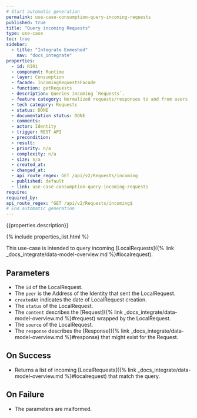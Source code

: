 ```yaml
---
# Start automatic generation
permalink: use-case-consumption-query-incoming-requests
published: true
title: "Query incoming Requests"
type: use-case
toc: true
sidebar:
  - title: "Integrate Enmeshed"
    nav: "docs_integrate"
properties:
  - id: RIR1
  - component: Runtime
  - layer: Consumption
  - facade: IncomingRequestsFacade
  - function: getRequests
  - description: Queries incoming `Requests`.
  - feature category: Normalized requests/responses to and from users
  - tech category: Requests
  - status: DONE
  - documentation status: DONE
  - comments:
  - actor: Identity
  - trigger: REST API
  - precondition:
  - result:
  - priority: n/a
  - complexity: n/a
  - size: n/a
  - created_at:
  - changed_at:
  - api_route_regex: GET /api/v2/Requests/incoming
  - published: default
  - link: use-case-consumption-query-incoming-requests
require:
required_by:
api_route_regex: ^GET /api/v2/Requests/incoming$
# End automatic generation
---
```


{{properties.description}}

{% include properties_list.html %}

This use-case is intended to query incoming [LocalRequests]({% link _docs_integrate/data-model-overview.md %}#localrequest).

## Parameters

- The `id` of the LocalRequest.
- The `peer` is the Address of the Identity that sent the LocalRequest.
- `createdAt` indicates the date of LocalRequest creation.
- The `status` of the LocalRequest.
- The `content` describes the [Request]({% link _docs_integrate/data-model-overview.md %}#request) wrapped by the LocalRequest.
- The `source` of the LocalRequest.
- The `response` describes the [Response]({% link _docs_integrate/data-model-overview.md %}#response) that might exist for the Request.

## On Success

- Returns a list of incoming [LocalRequests]({% link _docs_integrate/data-model-overview.md %}#localrequest) that match the query.

## On Failure

- The parameters are malformed.
